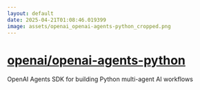```yaml
---
layout: default
date: 2025-04-21T01:08:46.019399
image: assets/openai_openai-agents-python_cropped.png
---
```


# [openai/openai-agents-python](https://github.com/openai/openai-agents-python)

OpenAI Agents SDK for building Python multi-agent AI workflows
